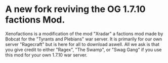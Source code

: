 # A new fork reviving the OG 1.7.10 factions Mod.

Xenofactions is a modification of the mod "Xradar" a factions mod made by Bobcat for the "Tyrants and Plebians" war server. It is primarily for our own server "Ragecraft" but is here for all to download aswell. 
All we ask is that you give credit to either "Ragex", "The Swamp", or "Swag Gang" if you use this mod for your own 1.7.10 war server.
